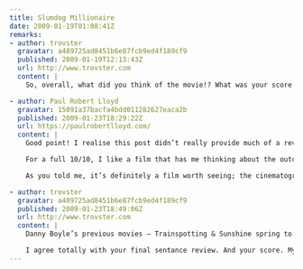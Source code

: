 ```yaml
---
title: Slumdog Millionaire
date: 2009-01-19T01:08:41Z
remarks:
- author: trovster
  gravatar: a489725ad8451b6e87fcb9ed4f189cf9
  published: 2009-01-19T12:13:43Z
  url: http://www.trovster.com
  content: |
    So, overall, what did you think of the movie!? What was your score out of ten?

- author: Paul Robert Lloyd
  gravatar: 15091a37bacfa4bdd011282627eaca2b
  published: 2009-01-23T18:29:22Z
  url: https://paulrobertlloyd.com/
  content: |
    Good point! I realise this post didn’t really provide much of a review. I think in terms of marks out of ten, I’d give it an easy eight, perhaps a nine.

    For a full 10/10, I like a film that has me thinking about the outcome or plot points for a number of hours after the final credits role, which I didn’t feel the need to do after watching this film. However, I was engaged throughout, at no point lost interest, and even though I had a good idea of the films outcome, the story never felt predictable – always a good sign.

    As you told me, it’s definitely a film worth seeing; the cinematography is breath taking, the soundtrack enjoyable, and although some of the acting is a bit suspect in places I would happily watch the film again. I’m also interested in watching some of Danny Boyle’s previous films now too.

- author: trovster
  gravatar: a489725ad8451b6e87fcb9ed4f189cf9
  published: 2009-01-23T18:49:06Z
  url: http://www.trovster.com
  content: |
    Danny Boyle’s previous movies – Trainspotting & Sunshine spring to mind. Then there is 28 Days Later and The Beach, all widely different movies.

    I agree totally with your final sentance review. And your score. My initial thoughts were (as you put it, an easy) eight of ten, but after thinking more closely I changed to a nine. I would like to see it again in the cinema… hopefully.
---
```

